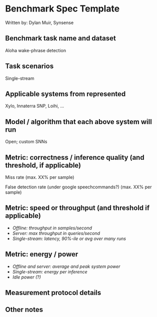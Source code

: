 # Benchmark Spec Template

Written by: Dylan Muir, Synsense

## Benchmark task name and dataset
Aloha wake-phrase detection



## Task scenarios
Single-stream

## Applicable systems from represented
Xylo, Innaterra SNP, Loihi, …

## Model / algorithm that each above system will run
Open; custom SNNs

## Metric: correctness / inference quality (and threshold, if applicable)
Miss rate (max. XX% per sample)

False detection rate (under google speechcommands?) (max. XX% per sample)

## Metric: speed or throughput (and threshold if applicable)
- _Offline: throughput in samples/second_
- _Server: max throughput in queries/second_
- _Single-stream: latency, 90%-ile or avg over many runs_

## Metric: energy / power
- _Offline and server: average and peak system power_
- _Single-stream: energy per inference_
- _Idle power (?)_

## Measurement protocol details

## Other notes
